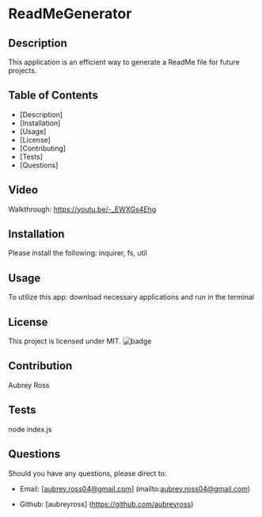 # ReadMeGenerator


  ## Description
  This application is an efficient way to generate a ReadMe file for future projects.

  ## Table of Contents
 - [Description] 
 - [Installation]
 - [Usage]
 - [License] 
 - [Contributing]
 - [Tests]
 - [Questions]

  ## Video
  Walkthrough: https://youtu.be/-_EWXGs4Ehg

  ## Installation
  Please install the following: inquirer, fs, util

  ## Usage
  To utilize this app: download necessary applications and run in the terminal

  ## License
  This project is licensed under MIT. 
  ![badge](https://img.shields.io/badge/license-MIT-brightgreen)

  ## Contribution 
  Aubrey Ross

  ## Tests
  node index.js

  ## Questions
  Should you have any questions, please direct to:

  * Email: [aubrey.ross04@gmail.com] (mailto:aubrey.ross04@gmail.com)

  * Github: [aubreyross] (https://github.com/aubreyross)

